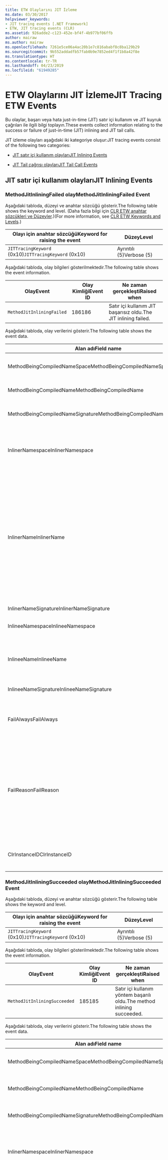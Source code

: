 ```yaml
---
title: ETW Olaylarını JIT İzleme
ms.date: 03/30/2017
helpviewer_keywords:
- JIT tracing events [.NET Framework]
- ETW, JIT tracing events (CLR)
ms.assetid: 926adde2-c123-452e-bf4f-4b977bf06ffb
author: mairaw
ms.author: mairaw
ms.openlocfilehash: 7261e5ce06a4ac20b1e7c816ababf8c8ba129b29
ms.sourcegitcommit: 9b552addadfb57fab0b9e7852ed4f1f1b8a42f8e
ms.translationtype: HT
ms.contentlocale: tr-TR
ms.lasthandoff: 04/23/2019
ms.locfileid: "61949285"
---
```

# <a name="jit-tracing-etw-events"></a><span data-ttu-id="f9758-102">ETW Olaylarını JIT İzleme</span><span class="sxs-lookup"><span data-stu-id="f9758-102">JIT Tracing ETW Events</span></span>
<a name="top"></a> <span data-ttu-id="f9758-103">Bu olaylar, başarı veya hata just-in-time (JIT) satır içi kullanım ve JIT kuyruk çağrıları ile ilgili bilgi toplayın.</span><span class="sxs-lookup"><span data-stu-id="f9758-103">These events collect information relating to the success or failure of just-in-time (JIT) inlining and JIT tail calls.</span></span>  
  
 <span data-ttu-id="f9758-104">JIT izleme olayları aşağıdaki iki kategoriye oluşur:</span><span class="sxs-lookup"><span data-stu-id="f9758-104">JIT tracing events consist of the following two categories:</span></span>  
  
- [<span data-ttu-id="f9758-105">JIT satır içi kullanım olayları</span><span class="sxs-lookup"><span data-stu-id="f9758-105">JIT Inlining Events</span></span>](#jit_inlining_events)  
  
- [<span data-ttu-id="f9758-106">JIT Tail çağrısı olayları</span><span class="sxs-lookup"><span data-stu-id="f9758-106">JIT Tail Call Events</span></span>](#jit_tail_call_events)  
  
<a name="jit_inlining_events"></a>   
## <a name="jit-inlining-events"></a><span data-ttu-id="f9758-107">JIT satır içi kullanım olayları</span><span class="sxs-lookup"><span data-stu-id="f9758-107">JIT Inlining Events</span></span>  
  
### <a name="methodjitinliningfailed-event"></a><span data-ttu-id="f9758-108">MethodJitInliningFailed olay</span><span class="sxs-lookup"><span data-stu-id="f9758-108">MethodJitInliningFailed Event</span></span>  
 <span data-ttu-id="f9758-109">Aşağıdaki tabloda, düzeyi ve anahtar sözcüğü gösterir.</span><span class="sxs-lookup"><span data-stu-id="f9758-109">The following table shows the keyword and level.</span></span> <span data-ttu-id="f9758-110">(Daha fazla bilgi için [CLR ETW anahtar sözcükleri ve Düzeyler](../../../docs/framework/performance/clr-etw-keywords-and-levels.md).)</span><span class="sxs-lookup"><span data-stu-id="f9758-110">(For more information, see [CLR ETW Keywords and Levels](../../../docs/framework/performance/clr-etw-keywords-and-levels.md).)</span></span>  
  
|<span data-ttu-id="f9758-111">Olayı için anahtar sözcüğü</span><span class="sxs-lookup"><span data-stu-id="f9758-111">Keyword for raising the event</span></span>|<span data-ttu-id="f9758-112">Düzey</span><span class="sxs-lookup"><span data-stu-id="f9758-112">Level</span></span>|  
|-----------------------------------|-----------|  
|<span data-ttu-id="f9758-113">`JITTracingKeyword` (0x10)</span><span class="sxs-lookup"><span data-stu-id="f9758-113">`JITTracingKeyword` (0x10)</span></span>|<span data-ttu-id="f9758-114">Ayrıntılı (5)</span><span class="sxs-lookup"><span data-stu-id="f9758-114">Verbose (5)</span></span>|  
  
 <span data-ttu-id="f9758-115">Aşağıdaki tabloda, olay bilgileri gösterilmektedir.</span><span class="sxs-lookup"><span data-stu-id="f9758-115">The following table shows the event information.</span></span>  
  
|<span data-ttu-id="f9758-116">Olay</span><span class="sxs-lookup"><span data-stu-id="f9758-116">Event</span></span>|<span data-ttu-id="f9758-117">Olay Kimliği</span><span class="sxs-lookup"><span data-stu-id="f9758-117">Event ID</span></span>|<span data-ttu-id="f9758-118">Ne zaman gerçekleşti</span><span class="sxs-lookup"><span data-stu-id="f9758-118">Raised when</span></span>|  
|-----------|--------------|-----------------|  
|`MethodJitInliningFailed`|<span data-ttu-id="f9758-119">186</span><span class="sxs-lookup"><span data-stu-id="f9758-119">186</span></span>|<span data-ttu-id="f9758-120">Satır içi kullanım JIT başarısız oldu.</span><span class="sxs-lookup"><span data-stu-id="f9758-120">The JIT inlining failed.</span></span>|  
  
 <span data-ttu-id="f9758-121">Aşağıdaki tabloda, olay verilerini gösterir.</span><span class="sxs-lookup"><span data-stu-id="f9758-121">The following table shows the event data.</span></span>  
  
|<span data-ttu-id="f9758-122">Alan adı</span><span class="sxs-lookup"><span data-stu-id="f9758-122">Field name</span></span>|<span data-ttu-id="f9758-123">Veri türü</span><span class="sxs-lookup"><span data-stu-id="f9758-123">Data type</span></span>|<span data-ttu-id="f9758-124">Açıklama</span><span class="sxs-lookup"><span data-stu-id="f9758-124">Description</span></span>|  
|----------------|---------------|-----------------|  
|<span data-ttu-id="f9758-125">MethodBeingCompiledNameSpace</span><span class="sxs-lookup"><span data-stu-id="f9758-125">MethodBeingCompiledNameSpace</span></span>|<span data-ttu-id="f9758-126">Kazanma: UnicodeString</span><span class="sxs-lookup"><span data-stu-id="f9758-126">win:UnicodeString</span></span>|<span data-ttu-id="f9758-127">Namespace yönteminin derleniyor.</span><span class="sxs-lookup"><span data-stu-id="f9758-127">Namespace of the method that is being compiled.</span></span>|  
|<span data-ttu-id="f9758-128">MethodBeingCompiledName</span><span class="sxs-lookup"><span data-stu-id="f9758-128">MethodBeingCompiledName</span></span>|<span data-ttu-id="f9758-129">Kazanma: UnicodeString</span><span class="sxs-lookup"><span data-stu-id="f9758-129">win:UnicodeString</span></span>|<span data-ttu-id="f9758-130">Derleniyor yöntemin adı.</span><span class="sxs-lookup"><span data-stu-id="f9758-130">Name of the method that is being compiled.</span></span>|  
|<span data-ttu-id="f9758-131">MethodBeingCompiledNameSignature</span><span class="sxs-lookup"><span data-stu-id="f9758-131">MethodBeingCompiledNameSignature</span></span>|<span data-ttu-id="f9758-132">Kazanma: UnicodeString</span><span class="sxs-lookup"><span data-stu-id="f9758-132">win:UnicodeString</span></span>|<span data-ttu-id="f9758-133">Derleniyor metodu imzası.</span><span class="sxs-lookup"><span data-stu-id="f9758-133">Signature of the method that is being compiled.</span></span>|  
|<span data-ttu-id="f9758-134">InlinerNamespace</span><span class="sxs-lookup"><span data-stu-id="f9758-134">InlinerNamespace</span></span>|<span data-ttu-id="f9758-135">Kazanma: UnicodeString</span><span class="sxs-lookup"><span data-stu-id="f9758-135">win:UnicodeString</span></span>|<span data-ttu-id="f9758-136">Ad alanı JIT derleyicisi yönteminin kodunu oluşturmak çalışıyor.</span><span class="sxs-lookup"><span data-stu-id="f9758-136">The namespace of the method the JIT compiler is trying to generate code for.</span></span>|  
|<span data-ttu-id="f9758-137">InlinerName</span><span class="sxs-lookup"><span data-stu-id="f9758-137">InlinerName</span></span>|<span data-ttu-id="f9758-138">Kazanma: UnicodeString</span><span class="sxs-lookup"><span data-stu-id="f9758-138">win:UnicodeString</span></span>|<span data-ttu-id="f9758-139">Derleyici kod üretmek için çalışıyor yöntemin adı.</span><span class="sxs-lookup"><span data-stu-id="f9758-139">The name of the method the compiler is attempting to generate code for.</span></span> <span data-ttu-id="f9758-140">Bu aynı olmayabilir `MethodBeingCompiledName` derleyici, satır içi kod çalışılıyor, `MethodBeingCompiledName` çağrı oluşturmak yerine `InlinerName`.</span><span class="sxs-lookup"><span data-stu-id="f9758-140">This might not be the same as `MethodBeingCompiledName` if the compiler is attempting to inline code into `MethodBeingCompiledName` instead of generating a call to `InlinerName`.</span></span>|  
|<span data-ttu-id="f9758-141">InlinerNameSignature</span><span class="sxs-lookup"><span data-stu-id="f9758-141">InlinerNameSignature</span></span>|<span data-ttu-id="f9758-142">Kazanma: UnicodeString</span><span class="sxs-lookup"><span data-stu-id="f9758-142">win:UnicodeString</span></span>|<span data-ttu-id="f9758-143">İnliner imzası.</span><span class="sxs-lookup"><span data-stu-id="f9758-143">The signature for the inliner.</span></span>|  
|<span data-ttu-id="f9758-144">InlineeNamespace</span><span class="sxs-lookup"><span data-stu-id="f9758-144">InlineeNamespace</span></span>|<span data-ttu-id="f9758-145">Kazanma: UnicodeString</span><span class="sxs-lookup"><span data-stu-id="f9758-145">win:UnicodeString</span></span>|<span data-ttu-id="f9758-146">Alınanın ad alanı.</span><span class="sxs-lookup"><span data-stu-id="f9758-146">The namespace of the inlinee.</span></span>|  
|<span data-ttu-id="f9758-147">InlineeName</span><span class="sxs-lookup"><span data-stu-id="f9758-147">InlineeName</span></span>|<span data-ttu-id="f9758-148">Kazanma: UnicodeString</span><span class="sxs-lookup"><span data-stu-id="f9758-148">win:UnicodeString</span></span>|<span data-ttu-id="f9758-149">Derleyici, satır içi çalışıyor yöntemi (bir çağrı oluşturma değil).</span><span class="sxs-lookup"><span data-stu-id="f9758-149">The method the compiler is trying to inline (not generate a call to).</span></span>|  
|<span data-ttu-id="f9758-150">InlineeNameSignature</span><span class="sxs-lookup"><span data-stu-id="f9758-150">InlineeNameSignature</span></span>|<span data-ttu-id="f9758-151">Kazanma: UnicodeString</span><span class="sxs-lookup"><span data-stu-id="f9758-151">win:UnicodeString</span></span>|<span data-ttu-id="f9758-152">Alınanın imzası.</span><span class="sxs-lookup"><span data-stu-id="f9758-152">The signature for the inlinee.</span></span>|  
|<span data-ttu-id="f9758-153">FailAlways</span><span class="sxs-lookup"><span data-stu-id="f9758-153">FailAlways</span></span>|<span data-ttu-id="f9758-154">Kazanma: Boolean</span><span class="sxs-lookup"><span data-stu-id="f9758-154">win:Boolean</span></span>|<span data-ttu-id="f9758-155">JIT Derleyici, satır içi kullanım için bir ipucu alınanın için her zaman başarısız olur.</span><span class="sxs-lookup"><span data-stu-id="f9758-155">A hint to the JIT compiler that inlining will always fail for the inlinee.</span></span>|  
|<span data-ttu-id="f9758-156">FailReason</span><span class="sxs-lookup"><span data-stu-id="f9758-156">FailReason</span></span>|<span data-ttu-id="f9758-157">Kazanma: UnicodeString</span><span class="sxs-lookup"><span data-stu-id="f9758-157">win:UnicodeString</span></span>|<span data-ttu-id="f9758-158">INLINE_NEVER anlamına gelir inlining'i olmuştu belirlenen inlining'i olacak hiçbir zaman başka bir nedenle; başarılı Aksi takdirde, serbest biçimli metin.</span><span class="sxs-lookup"><span data-stu-id="f9758-158">INLINE_NEVER means a previous inlining attempt determined that inlining will never succeed for some other reason; otherwise, free-form text.</span></span>|  
|<span data-ttu-id="f9758-159">ClrInstanceID</span><span class="sxs-lookup"><span data-stu-id="f9758-159">ClrInstanceID</span></span>|<span data-ttu-id="f9758-160">Kazanma: UnicodeString</span><span class="sxs-lookup"><span data-stu-id="f9758-160">win:UnicodeString</span></span>|<span data-ttu-id="f9758-161">CLR veya CoreCLR örneği için benzersiz kimlik.</span><span class="sxs-lookup"><span data-stu-id="f9758-161">Unique ID for the instance of CLR or CoreCLR.</span></span>|  
  
### <a name="methodjitinliningsucceeded-event"></a><span data-ttu-id="f9758-162">MethodJitInliningSucceeded olay</span><span class="sxs-lookup"><span data-stu-id="f9758-162">MethodJitInliningSucceeded Event</span></span>  
 <span data-ttu-id="f9758-163">Aşağıdaki tabloda, düzeyi ve anahtar sözcüğü gösterir.</span><span class="sxs-lookup"><span data-stu-id="f9758-163">The following table shows the keyword and level.</span></span>  
  
|<span data-ttu-id="f9758-164">Olayı için anahtar sözcüğü</span><span class="sxs-lookup"><span data-stu-id="f9758-164">Keyword for raising the event</span></span>|<span data-ttu-id="f9758-165">Düzey</span><span class="sxs-lookup"><span data-stu-id="f9758-165">Level</span></span>|  
|-----------------------------------|-----------|  
|<span data-ttu-id="f9758-166">`JITTracingKeyword` (0x10)</span><span class="sxs-lookup"><span data-stu-id="f9758-166">`JITTracingKeyword` (0x10)</span></span>|<span data-ttu-id="f9758-167">Ayrıntılı (5)</span><span class="sxs-lookup"><span data-stu-id="f9758-167">Verbose (5)</span></span>|  
  
 <span data-ttu-id="f9758-168">Aşağıdaki tabloda, olay bilgileri gösterilmektedir.</span><span class="sxs-lookup"><span data-stu-id="f9758-168">The following table shows the event information.</span></span>  
  
|<span data-ttu-id="f9758-169">Olay</span><span class="sxs-lookup"><span data-stu-id="f9758-169">Event</span></span>|<span data-ttu-id="f9758-170">Olay Kimliği</span><span class="sxs-lookup"><span data-stu-id="f9758-170">Event ID</span></span>|<span data-ttu-id="f9758-171">Ne zaman gerçekleşti</span><span class="sxs-lookup"><span data-stu-id="f9758-171">Raised when</span></span>|  
|-----------|--------------|-----------------|  
|`MethodJitInliningSucceeded`|<span data-ttu-id="f9758-172">185</span><span class="sxs-lookup"><span data-stu-id="f9758-172">185</span></span>|<span data-ttu-id="f9758-173">Satır içi kullanım yöntem başarılı oldu.</span><span class="sxs-lookup"><span data-stu-id="f9758-173">The method inlining succeeded.</span></span>|  
  
 <span data-ttu-id="f9758-174">Aşağıdaki tabloda, olay verilerini gösterir.</span><span class="sxs-lookup"><span data-stu-id="f9758-174">The following table shows the event data.</span></span>  
  
|<span data-ttu-id="f9758-175">Alan adı</span><span class="sxs-lookup"><span data-stu-id="f9758-175">Field name</span></span>|<span data-ttu-id="f9758-176">Veri türü</span><span class="sxs-lookup"><span data-stu-id="f9758-176">Data type</span></span>|<span data-ttu-id="f9758-177">Açıklama</span><span class="sxs-lookup"><span data-stu-id="f9758-177">Description</span></span>|  
|----------------|---------------|-----------------|  
|<span data-ttu-id="f9758-178">MethodBeingCompiledNameSpace</span><span class="sxs-lookup"><span data-stu-id="f9758-178">MethodBeingCompiledNameSpace</span></span>|<span data-ttu-id="f9758-179">Kazanma: UnicodeString</span><span class="sxs-lookup"><span data-stu-id="f9758-179">win:UnicodeString</span></span>|<span data-ttu-id="f9758-180">Ad alanı derleniyor yöntemi.</span><span class="sxs-lookup"><span data-stu-id="f9758-180">The namespace of the method that is being compiled.</span></span>|  
|<span data-ttu-id="f9758-181">MethodBeingCompiledName</span><span class="sxs-lookup"><span data-stu-id="f9758-181">MethodBeingCompiledName</span></span>|<span data-ttu-id="f9758-182">Kazanma: UnicodeString</span><span class="sxs-lookup"><span data-stu-id="f9758-182">win:UnicodeString</span></span>|<span data-ttu-id="f9758-183">Derlenmiş olma yöntemi adı.</span><span class="sxs-lookup"><span data-stu-id="f9758-183">The name of the method being that is compiled.</span></span>|  
|<span data-ttu-id="f9758-184">MethodBeingCompiledNameSignature</span><span class="sxs-lookup"><span data-stu-id="f9758-184">MethodBeingCompiledNameSignature</span></span>|<span data-ttu-id="f9758-185">Kazanma: UnicodeString</span><span class="sxs-lookup"><span data-stu-id="f9758-185">win:UnicodeString</span></span>|<span data-ttu-id="f9758-186">Derleniyor metodu imzası.</span><span class="sxs-lookup"><span data-stu-id="f9758-186">The signature of the method that is being compiled.</span></span>|  
|<span data-ttu-id="f9758-187">InlinerNamespace</span><span class="sxs-lookup"><span data-stu-id="f9758-187">InlinerNamespace</span></span>|<span data-ttu-id="f9758-188">Kazanma: UnicodeString</span><span class="sxs-lookup"><span data-stu-id="f9758-188">win:UnicodeString</span></span>|<span data-ttu-id="f9758-189">Ad alanı JIT derleyicisi yönteminin kodunu oluşturmak çalışıyor.</span><span class="sxs-lookup"><span data-stu-id="f9758-189">The namespace of the method the JIT compiler is attempting to generate code for.</span></span>|  
|<span data-ttu-id="f9758-190">InlinerName</span><span class="sxs-lookup"><span data-stu-id="f9758-190">InlinerName</span></span>|<span data-ttu-id="f9758-191">Kazanma: UnicodeString</span><span class="sxs-lookup"><span data-stu-id="f9758-191">win:UnicodeString</span></span>|<span data-ttu-id="f9758-192">Derleyici kod üretmek için çalışıyor yöntemin adı.</span><span class="sxs-lookup"><span data-stu-id="f9758-192">The name of the method the compiler is attempting to generate code for.</span></span> <span data-ttu-id="f9758-193">Bu aynı olmayabilir `MethodBeingCompiledName` derleyici, satır içi kod çalışılıyor, `MethodBeingCompiledName` çağrı oluşturmak yerine `InlinerName`.</span><span class="sxs-lookup"><span data-stu-id="f9758-193">This might not be the same as `MethodBeingCompiledName` if the compiler is attempting to inline code into `MethodBeingCompiledName` instead of generating a call to `InlinerName`.</span></span>|  
|<span data-ttu-id="f9758-194">InlinerNameSignature</span><span class="sxs-lookup"><span data-stu-id="f9758-194">InlinerNameSignature</span></span>|<span data-ttu-id="f9758-195">Kazanma: UnicodeString</span><span class="sxs-lookup"><span data-stu-id="f9758-195">win:UnicodeString</span></span>|<span data-ttu-id="f9758-196">İnliner imzası.</span><span class="sxs-lookup"><span data-stu-id="f9758-196">The signature for the inliner.</span></span>|  
|<span data-ttu-id="f9758-197">InlineeNamespace</span><span class="sxs-lookup"><span data-stu-id="f9758-197">InlineeNamespace</span></span>|<span data-ttu-id="f9758-198">Kazanma: UnicodeString</span><span class="sxs-lookup"><span data-stu-id="f9758-198">win:UnicodeString</span></span>|<span data-ttu-id="f9758-199">Alınanın ad alanı.</span><span class="sxs-lookup"><span data-stu-id="f9758-199">The namespace of the inlinee.</span></span>|  
|<span data-ttu-id="f9758-200">InlineeName</span><span class="sxs-lookup"><span data-stu-id="f9758-200">InlineeName</span></span>|<span data-ttu-id="f9758-201">Kazanma: UnicodeString</span><span class="sxs-lookup"><span data-stu-id="f9758-201">win:UnicodeString</span></span>|<span data-ttu-id="f9758-202">Derleyici, satır içi çalışıyor yöntemi (bir çağrı oluşturma değil).</span><span class="sxs-lookup"><span data-stu-id="f9758-202">The method the compiler is trying to inline (not generate a call to).</span></span>|  
|<span data-ttu-id="f9758-203">InlineeNameSignature</span><span class="sxs-lookup"><span data-stu-id="f9758-203">InlineeNameSignature</span></span>|<span data-ttu-id="f9758-204">Kazanma: UnicodeString</span><span class="sxs-lookup"><span data-stu-id="f9758-204">win:UnicodeString</span></span>|<span data-ttu-id="f9758-205">Alınanın imzası.</span><span class="sxs-lookup"><span data-stu-id="f9758-205">The signature for the inlinee.</span></span>|  
|<span data-ttu-id="f9758-206">ClrInstanceID</span><span class="sxs-lookup"><span data-stu-id="f9758-206">ClrInstanceID</span></span>|<span data-ttu-id="f9758-207">Kazanma: UInt16</span><span class="sxs-lookup"><span data-stu-id="f9758-207">win:UInt16</span></span>|<span data-ttu-id="f9758-208">CLR veya CoreCLR örneği için benzersiz kimlik.</span><span class="sxs-lookup"><span data-stu-id="f9758-208">Unique ID for the instance of CLR or CoreCLR.</span></span>|  
  
 [<span data-ttu-id="f9758-209">Başa dön</span><span class="sxs-lookup"><span data-stu-id="f9758-209">Back to top</span></span>](#top)  
  
<a name="jit_tail_call_events"></a>   
## <a name="jit-tail-call-events"></a><span data-ttu-id="f9758-210">JIT Tail çağrısı olayları</span><span class="sxs-lookup"><span data-stu-id="f9758-210">JIT Tail Call Events</span></span>  
  
### <a name="methodjittailcallfailed-event"></a><span data-ttu-id="f9758-211">MethodJITTailCallFailed olay</span><span class="sxs-lookup"><span data-stu-id="f9758-211">MethodJITTailCallFailed Event</span></span>  
 <span data-ttu-id="f9758-212">Aşağıdaki tabloda, düzeyi ve anahtar sözcüğü gösterir.</span><span class="sxs-lookup"><span data-stu-id="f9758-212">The following table shows the keyword and level.</span></span>  
  
|<span data-ttu-id="f9758-213">Olayı için anahtar sözcüğü</span><span class="sxs-lookup"><span data-stu-id="f9758-213">Keyword for raising the event</span></span>|<span data-ttu-id="f9758-214">Düzey</span><span class="sxs-lookup"><span data-stu-id="f9758-214">Level</span></span>|  
|-----------------------------------|-----------|  
|<span data-ttu-id="f9758-215">`JITTracingKeyword` (0x10)</span><span class="sxs-lookup"><span data-stu-id="f9758-215">`JITTracingKeyword` (0x10)</span></span>|<span data-ttu-id="f9758-216">Ayrıntılı (5)</span><span class="sxs-lookup"><span data-stu-id="f9758-216">Verbose (5)</span></span>|  
  
 <span data-ttu-id="f9758-217">Aşağıdaki tabloda, olay bilgileri gösterilmektedir.</span><span class="sxs-lookup"><span data-stu-id="f9758-217">The following table shows the event information.</span></span>  
  
|<span data-ttu-id="f9758-218">Olay</span><span class="sxs-lookup"><span data-stu-id="f9758-218">Event</span></span>|<span data-ttu-id="f9758-219">Olay Kimliği</span><span class="sxs-lookup"><span data-stu-id="f9758-219">Event ID</span></span>|<span data-ttu-id="f9758-220">Ne zaman gerçekleşti</span><span class="sxs-lookup"><span data-stu-id="f9758-220">Raised when</span></span>|  
|-----------|--------------|-----------------|  
|`MethodJitTailCallFailed`|<span data-ttu-id="f9758-221">189</span><span class="sxs-lookup"><span data-stu-id="f9758-221">189</span></span>|<span data-ttu-id="f9758-222">Yöntem tail çağrısı başarısız oldu.</span><span class="sxs-lookup"><span data-stu-id="f9758-222">The method tail call failed.</span></span>|  
  
 <span data-ttu-id="f9758-223">Aşağıdaki tabloda, olay verilerini gösterir.</span><span class="sxs-lookup"><span data-stu-id="f9758-223">The following table shows the event data.</span></span>  
  
|<span data-ttu-id="f9758-224">Alan adı</span><span class="sxs-lookup"><span data-stu-id="f9758-224">Field name</span></span>|<span data-ttu-id="f9758-225">Veri türü</span><span class="sxs-lookup"><span data-stu-id="f9758-225">Data type</span></span>|<span data-ttu-id="f9758-226">Açıklama</span><span class="sxs-lookup"><span data-stu-id="f9758-226">Description</span></span>|  
|----------------|---------------|-----------------|  
|<span data-ttu-id="f9758-227">MethodBeingCompiledNameSpace</span><span class="sxs-lookup"><span data-stu-id="f9758-227">MethodBeingCompiledNameSpace</span></span>|<span data-ttu-id="f9758-228">Kazanma: UnicodeString</span><span class="sxs-lookup"><span data-stu-id="f9758-228">win:UnicodeString</span></span>|<span data-ttu-id="f9758-229">Namespace yönteminin derleniyor.</span><span class="sxs-lookup"><span data-stu-id="f9758-229">Namespace of the method that is being compiled.</span></span>|  
|<span data-ttu-id="f9758-230">MethodBeingCompiledName</span><span class="sxs-lookup"><span data-stu-id="f9758-230">MethodBeingCompiledName</span></span>|<span data-ttu-id="f9758-231">Kazanma: UnicodeString</span><span class="sxs-lookup"><span data-stu-id="f9758-231">win:UnicodeString</span></span>|<span data-ttu-id="f9758-232">Derleniyor yöntemin adı.</span><span class="sxs-lookup"><span data-stu-id="f9758-232">Name of the method that is being compiled.</span></span>|  
|<span data-ttu-id="f9758-233">MethodBeingCompiledNameSignature</span><span class="sxs-lookup"><span data-stu-id="f9758-233">MethodBeingCompiledNameSignature</span></span>|<span data-ttu-id="f9758-234">Kazanma: UnicodeString</span><span class="sxs-lookup"><span data-stu-id="f9758-234">win:UnicodeString</span></span>|<span data-ttu-id="f9758-235">Derleniyor metodu imzası.</span><span class="sxs-lookup"><span data-stu-id="f9758-235">Signature of the method that is being compiled.</span></span>|  
|<span data-ttu-id="f9758-236">CallerNamespace</span><span class="sxs-lookup"><span data-stu-id="f9758-236">CallerNamespace</span></span>|<span data-ttu-id="f9758-237">Kazanma: UnicodeString</span><span class="sxs-lookup"><span data-stu-id="f9758-237">win:UnicodeString</span></span>|<span data-ttu-id="f9758-238">Ad alanı JIT derleyicisi yönteminin kodunu oluşturmak çalışıyor.</span><span class="sxs-lookup"><span data-stu-id="f9758-238">The namespace of the method the JIT compiler is attempting to generate code for.</span></span>|  
|<span data-ttu-id="f9758-239">CallerName</span><span class="sxs-lookup"><span data-stu-id="f9758-239">CallerName</span></span>|<span data-ttu-id="f9758-240">Kazanma: UnicodeString</span><span class="sxs-lookup"><span data-stu-id="f9758-240">win:UnicodeString</span></span>|<span data-ttu-id="f9758-241">Derleyici kod üretmek için çalışıyor yöntemin adı.</span><span class="sxs-lookup"><span data-stu-id="f9758-241">The name of the method the compiler is attempting to generate code for.</span></span>|  
|<span data-ttu-id="f9758-242">CallerNameSignature</span><span class="sxs-lookup"><span data-stu-id="f9758-242">CallerNameSignature</span></span>|<span data-ttu-id="f9758-243">Kazanma: UnicodeString</span><span class="sxs-lookup"><span data-stu-id="f9758-243">win:UnicodeString</span></span>|<span data-ttu-id="f9758-244">Çağıranın imzası.</span><span class="sxs-lookup"><span data-stu-id="f9758-244">The signature for the caller.</span></span>|  
|<span data-ttu-id="f9758-245">CalleeNamespace</span><span class="sxs-lookup"><span data-stu-id="f9758-245">CalleeNamespace</span></span>|<span data-ttu-id="f9758-246">Kazanma: UnicodeString</span><span class="sxs-lookup"><span data-stu-id="f9758-246">win:UnicodeString</span></span>|<span data-ttu-id="f9758-247">Çağrılan ad alanı.</span><span class="sxs-lookup"><span data-stu-id="f9758-247">The namespace of the callee.</span></span>|  
|<span data-ttu-id="f9758-248">CalleeName</span><span class="sxs-lookup"><span data-stu-id="f9758-248">CalleeName</span></span>|<span data-ttu-id="f9758-249">Kazanma: UnicodeString</span><span class="sxs-lookup"><span data-stu-id="f9758-249">win:UnicodeString</span></span>|<span data-ttu-id="f9758-250">Yöntem derleyici arama kuyruk çalışıyor (bir çağrı oluşturma değil).</span><span class="sxs-lookup"><span data-stu-id="f9758-250">The method the compiler is trying to tail call (not generate a call to).</span></span>|  
|<span data-ttu-id="f9758-251">CalleeNameSignature</span><span class="sxs-lookup"><span data-stu-id="f9758-251">CalleeNameSignature</span></span>|<span data-ttu-id="f9758-252">Kazanma: UnicodeString</span><span class="sxs-lookup"><span data-stu-id="f9758-252">win:UnicodeString</span></span>|<span data-ttu-id="f9758-253">Çağrılan imzası.</span><span class="sxs-lookup"><span data-stu-id="f9758-253">The signature for the callee.</span></span>|  
|<span data-ttu-id="f9758-254">TailPrefix</span><span class="sxs-lookup"><span data-stu-id="f9758-254">TailPrefix</span></span>|<span data-ttu-id="f9758-255">Kazanma: Boolean</span><span class="sxs-lookup"><span data-stu-id="f9758-255">win:Boolean</span></span>|<span data-ttu-id="f9758-256">Kuyruk çağrısı için ön ek</span><span class="sxs-lookup"><span data-stu-id="f9758-256">The prefix for the tail call</span></span>|  
|<span data-ttu-id="f9758-257">FailReason</span><span class="sxs-lookup"><span data-stu-id="f9758-257">FailReason</span></span>|<span data-ttu-id="f9758-258">Kazanma: UnicodeString</span><span class="sxs-lookup"><span data-stu-id="f9758-258">win:UnicodeString</span></span>|<span data-ttu-id="f9758-259">Neden kuyruk çağrısı başarısız oldu.</span><span class="sxs-lookup"><span data-stu-id="f9758-259">The reason the tail call failed.</span></span>|  
|<span data-ttu-id="f9758-260">ClrInstanceID</span><span class="sxs-lookup"><span data-stu-id="f9758-260">ClrInstanceID</span></span>|<span data-ttu-id="f9758-261">Kazanma: UInt16</span><span class="sxs-lookup"><span data-stu-id="f9758-261">win:UInt16</span></span>|<span data-ttu-id="f9758-262">CLR veya CoreCLR örneği için benzersiz kimlik.</span><span class="sxs-lookup"><span data-stu-id="f9758-262">Unique ID for the instance of CLR or CoreCLR.</span></span>|  
  
### <a name="methodjittailcallsucceeded-event"></a><span data-ttu-id="f9758-263">MethodJITTailCallSucceeded olay</span><span class="sxs-lookup"><span data-stu-id="f9758-263">MethodJITTailCallSucceeded Event</span></span>  
 <span data-ttu-id="f9758-264">Aşağıdaki tabloda, düzeyi ve anahtar sözcüğü gösterir.</span><span class="sxs-lookup"><span data-stu-id="f9758-264">The following table shows the keyword and level.</span></span>  
  
|<span data-ttu-id="f9758-265">Olayı için anahtar sözcüğü</span><span class="sxs-lookup"><span data-stu-id="f9758-265">Keyword for raising the event</span></span>|<span data-ttu-id="f9758-266">Düzey</span><span class="sxs-lookup"><span data-stu-id="f9758-266">Level</span></span>|  
|-----------------------------------|-----------|  
|<span data-ttu-id="f9758-267">`JITTracingKeyword` (0x10)</span><span class="sxs-lookup"><span data-stu-id="f9758-267">`JITTracingKeyword` (0x10)</span></span>|<span data-ttu-id="f9758-268">Ayrıntılı (5)</span><span class="sxs-lookup"><span data-stu-id="f9758-268">Verbose (5)</span></span>|  
  
 <span data-ttu-id="f9758-269">Aşağıdaki tabloda, olay bilgileri gösterilmektedir.</span><span class="sxs-lookup"><span data-stu-id="f9758-269">The following table shows the event information.</span></span>  
  
|<span data-ttu-id="f9758-270">Olay</span><span class="sxs-lookup"><span data-stu-id="f9758-270">Event</span></span>|<span data-ttu-id="f9758-271">Olay Kimliği</span><span class="sxs-lookup"><span data-stu-id="f9758-271">Event ID</span></span>|<span data-ttu-id="f9758-272">Ne zaman gerçekleşti</span><span class="sxs-lookup"><span data-stu-id="f9758-272">Raised when</span></span>|  
|-----------|--------------|-----------------|  
|`MethodJitTailCallSucceeded`|<span data-ttu-id="f9758-273">188</span><span class="sxs-lookup"><span data-stu-id="f9758-273">188</span></span>|<span data-ttu-id="f9758-274">Metot tail çağrısı başarılı oldu.</span><span class="sxs-lookup"><span data-stu-id="f9758-274">The method tail call succeeded.</span></span>|  
  
 <span data-ttu-id="f9758-275">Aşağıdaki tabloda, olay verilerini gösterir.</span><span class="sxs-lookup"><span data-stu-id="f9758-275">The following table shows the event data.</span></span>  
  
|<span data-ttu-id="f9758-276">Alan adı</span><span class="sxs-lookup"><span data-stu-id="f9758-276">Field name</span></span>|<span data-ttu-id="f9758-277">Veri türü</span><span class="sxs-lookup"><span data-stu-id="f9758-277">Data type</span></span>|<span data-ttu-id="f9758-278">Açıklama</span><span class="sxs-lookup"><span data-stu-id="f9758-278">Description</span></span>|  
|----------------|---------------|-----------------|  
|<span data-ttu-id="f9758-279">MethodBeingCompiledNameSpace</span><span class="sxs-lookup"><span data-stu-id="f9758-279">MethodBeingCompiledNameSpace</span></span>|<span data-ttu-id="f9758-280">Kazanma: UnicodeString</span><span class="sxs-lookup"><span data-stu-id="f9758-280">win:UnicodeString</span></span>|<span data-ttu-id="f9758-281">Namespace yönteminin derleniyor.</span><span class="sxs-lookup"><span data-stu-id="f9758-281">Namespace of the method that is being compiled.</span></span>|  
|<span data-ttu-id="f9758-282">MethodBeingCompiledName</span><span class="sxs-lookup"><span data-stu-id="f9758-282">MethodBeingCompiledName</span></span>|<span data-ttu-id="f9758-283">Kazanma: UnicodeString</span><span class="sxs-lookup"><span data-stu-id="f9758-283">win:UnicodeString</span></span>|<span data-ttu-id="f9758-284">Derleniyor yöntemin adı.</span><span class="sxs-lookup"><span data-stu-id="f9758-284">Name of the method that is being compiled.</span></span>|  
|<span data-ttu-id="f9758-285">MethodBeingCompiledNameSignature</span><span class="sxs-lookup"><span data-stu-id="f9758-285">MethodBeingCompiledNameSignature</span></span>|<span data-ttu-id="f9758-286">Kazanma: UnicodeString</span><span class="sxs-lookup"><span data-stu-id="f9758-286">win:UnicodeString</span></span>|<span data-ttu-id="f9758-287">Derleniyor metodu imzası.</span><span class="sxs-lookup"><span data-stu-id="f9758-287">Signature of the method that is being compiled.</span></span>|  
|<span data-ttu-id="f9758-288">CallerNamespace</span><span class="sxs-lookup"><span data-stu-id="f9758-288">CallerNamespace</span></span>|<span data-ttu-id="f9758-289">Kazanma: UnicodeString</span><span class="sxs-lookup"><span data-stu-id="f9758-289">win:UnicodeString</span></span>|<span data-ttu-id="f9758-290">Ad alanı JIT derleyicisi yönteminin kodunu oluşturmak çalışıyor.</span><span class="sxs-lookup"><span data-stu-id="f9758-290">The namespace of the method the JIT compiler is attempting to generate code for.</span></span>|  
|<span data-ttu-id="f9758-291">CallerName</span><span class="sxs-lookup"><span data-stu-id="f9758-291">CallerName</span></span>|<span data-ttu-id="f9758-292">Kazanma: UnicodeString</span><span class="sxs-lookup"><span data-stu-id="f9758-292">win:UnicodeString</span></span>|<span data-ttu-id="f9758-293">Derleyici kod üretmek için çalışıyor yöntemin adı.</span><span class="sxs-lookup"><span data-stu-id="f9758-293">The name of the method the compiler is attempting to generate code for.</span></span>|  
|<span data-ttu-id="f9758-294">CallerNameSignature</span><span class="sxs-lookup"><span data-stu-id="f9758-294">CallerNameSignature</span></span>|<span data-ttu-id="f9758-295">Kazanma: UnicodeString</span><span class="sxs-lookup"><span data-stu-id="f9758-295">win:UnicodeString</span></span>|<span data-ttu-id="f9758-296">Çağıranın imzası.</span><span class="sxs-lookup"><span data-stu-id="f9758-296">The signature for the caller.</span></span>|  
|<span data-ttu-id="f9758-297">CalleeNamespace</span><span class="sxs-lookup"><span data-stu-id="f9758-297">CalleeNamespace</span></span>|<span data-ttu-id="f9758-298">Kazanma: UnicodeString</span><span class="sxs-lookup"><span data-stu-id="f9758-298">win:UnicodeString</span></span>|<span data-ttu-id="f9758-299">Çağrılan ad alanı.</span><span class="sxs-lookup"><span data-stu-id="f9758-299">The namespace of the callee.</span></span>|  
|<span data-ttu-id="f9758-300">CalleeName</span><span class="sxs-lookup"><span data-stu-id="f9758-300">CalleeName</span></span>|<span data-ttu-id="f9758-301">Kazanma: UnicodeString</span><span class="sxs-lookup"><span data-stu-id="f9758-301">win:UnicodeString</span></span>|<span data-ttu-id="f9758-302">Yöntem derleyici arama kuyruk çalışıyor (bir çağrı oluşturma değil).</span><span class="sxs-lookup"><span data-stu-id="f9758-302">The method the compiler is trying to tail call (not generate a call to).</span></span>|  
|<span data-ttu-id="f9758-303">CalleeNameSignature</span><span class="sxs-lookup"><span data-stu-id="f9758-303">CalleeNameSignature</span></span>|<span data-ttu-id="f9758-304">Kazanma: UnicodeString</span><span class="sxs-lookup"><span data-stu-id="f9758-304">win:UnicodeString</span></span>|<span data-ttu-id="f9758-305">Çağrılan imzası.</span><span class="sxs-lookup"><span data-stu-id="f9758-305">The signature for the callee.</span></span>|  
|<span data-ttu-id="f9758-306">TailPrefix</span><span class="sxs-lookup"><span data-stu-id="f9758-306">TailPrefix</span></span>|<span data-ttu-id="f9758-307">Kazanma: Boolean</span><span class="sxs-lookup"><span data-stu-id="f9758-307">win:Boolean</span></span>|<span data-ttu-id="f9758-308">Tail çağrısı için önek.</span><span class="sxs-lookup"><span data-stu-id="f9758-308">The prefix for the tail call.</span></span>|  
|<span data-ttu-id="f9758-309">TailCallType</span><span class="sxs-lookup"><span data-stu-id="f9758-309">TailCallType</span></span>|<span data-ttu-id="f9758-310">Kazanma: UnicodeString</span><span class="sxs-lookup"><span data-stu-id="f9758-310">win:UnicodeString</span></span>|<span data-ttu-id="f9758-311">Kuyruk çağrısı türü.</span><span class="sxs-lookup"><span data-stu-id="f9758-311">The type of the tail call.</span></span>|  
|<span data-ttu-id="f9758-312">ClrInstanceID</span><span class="sxs-lookup"><span data-stu-id="f9758-312">ClrInstanceID</span></span>|<span data-ttu-id="f9758-313">Kazanma: UInt16</span><span class="sxs-lookup"><span data-stu-id="f9758-313">win:UInt16</span></span>|<span data-ttu-id="f9758-314">CLR veya CoreCLR örneği için benzersiz kimlik.</span><span class="sxs-lookup"><span data-stu-id="f9758-314">Unique ID for the instance of CLR or CoreCLR.</span></span>|  
  
## <a name="see-also"></a><span data-ttu-id="f9758-315">Ayrıca bkz.</span><span class="sxs-lookup"><span data-stu-id="f9758-315">See also</span></span>

- [<span data-ttu-id="f9758-316">CLR ETW Olayları</span><span class="sxs-lookup"><span data-stu-id="f9758-316">CLR ETW Events</span></span>](../../../docs/framework/performance/clr-etw-events.md)
